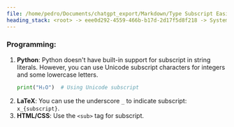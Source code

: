 ```yaml
---
file: /home/pedro/Documents/chatgpt_export/Markdown/Type Subscript Easily.md
heading_stack: <root> -> eee0d292-4559-466b-b17d-2d17f5d8f218 -> System -> 331422e4-634f-4103-9e1e-d78d07900e36 -> System -> aaa22117-ecf7-45c7-bf57-e13b9f71a717 -> User -> 558eafbd-8536-43b0-b117-56ba0ee50b30 -> Assistant -> General Text Editors: -> Programming:
---
```

### Programming:
1. **Python**: Python doesn't have built-in support for subscript in string literals. However, you can use Unicode subscript characters for integers and some lowercase letters.
    ```python
    print("H₂O")  # Using Unicode subscript
    ```
2. **LaTeX**: You can use the underscore `_` to indicate subscript: `x_{subscript}`.
3. **HTML/CSS**: Use the `<sub>` tag for subscript.

